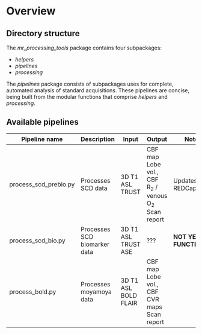
# Overview

## Directory structure

The *mr_processing_tools* package contains four subpackages:

 - *helpers*
 - *pipelines*
 - *processing*

The *pipelines* package consists of subpackages uses for complete, automated analysis of standard acquisitions. These pipelines are concise, being built from the modular functions that comprise *helpers* and *processing*.

## Available pipelines

| Pipeline name | Description | Input | Output | Notes
|--|--|--|--|--|
| process_scd_prebio.py | Processes SCD data | 3D T1<br>ASL<br>TRUST | CBF map<br>Lobe vol., CBF<br>R<sub>2</sub> / venous O<sub>2</sub><br>Scan report | Updates REDCap
| process_scd_bio.py | Processes SCD biomarker data | 3D T1<br>ASL<br>TRUST<br>ASE | ??? | **NOT YET FUNCTIONAL**
| process_bold.py | Processes moyamoya data | 3D T1<br>ASL<br>BOLD<br>FLAIR | CBF map<br>Lobe vol., CBF<br>CVR maps<br>Scan report |